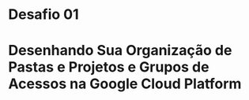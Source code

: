 
# Desafio 01

# Desenhando Sua Organização de Pastas e Projetos e Grupos de Acessos na Google Cloud Platform


